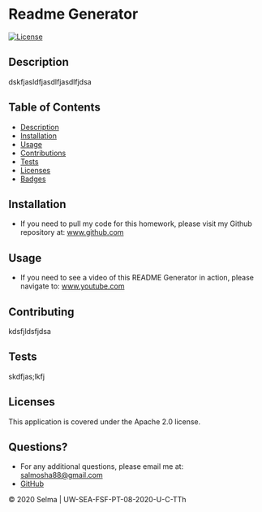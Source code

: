 # Readme Generator
  
  [![License](https://img.shields.io/badge/License-Apache%202.0-blue.svg)](https://opensource.org/licenses/Apache-2.0)

  ## Description
  dskfjasldfjasdlfjasdlfjdsa

  ## Table of Contents
  * [Description](#description)
  * [Installation](#installation)
  * [Usage](#usage)
  * [Contributions](#contributing)
  * [Tests](#tests)
  * [Licenses](#licenses)
  * [Badges](#badges)

  ## Installation
  * If you need to pull my code for this homework, please visit my Github repository at: www.github.com

  ## Usage
  * If you need to see a video of this README Generator in action, please navigate to: www.youtube.com 

  ## Contributing
  kdsfjldsfjdsa

  ## Tests
  skdfjas;lkfj

  ## Licenses
  This application is covered under the Apache 2.0 license.

  ## Questions?
  * For any additional questions, please email me at: salmosha88@gmail.com
  * [GitHub](https://github.com/selma-e)


  © 2020 Selma | UW-SEA-FSF-PT-08-2020-U-C-TTh

